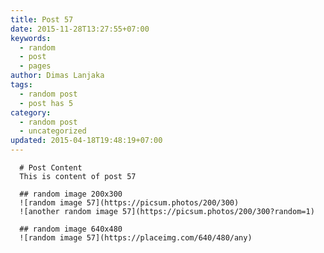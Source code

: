 ```yaml
---
title: Post 57
date: 2015-11-28T13:27:55+07:00
keywords:
  - random
  - post
  - pages
author: Dimas Lanjaka
tags:
  - random post
  - post has 5
category:
  - random post
  - uncategorized
updated: 2015-04-18T19:48:19+07:00
---
```


      # Post Content
      This is content of post 57

      ## random image 200x300
      ![random image 57](https://picsum.photos/200/300)
      ![another random image 57](https://picsum.photos/200/300?random=1)

      ## random image 640x480
      ![random image 57](https://placeimg.com/640/480/any)
      